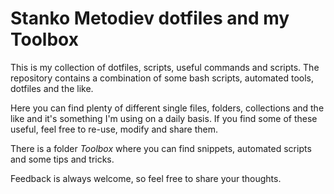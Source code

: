 # Stanko Metodiev dotfiles and my Toolbox
This is my collection of dotfiles, scripts, useful commands and scripts. The repository contains a combination of some bash scripts, automated tools, dotfiles and the like.

Here you can find plenty of different single files, folders, collections and the like and it's something I'm using on a daily basis. If you find some of these useful, feel free to re-use, modify and share them.

There is a folder *Toolbox* where you can find snippets, automated scripts and some tips and tricks.

Feedback is always welcome, so feel free to share your thoughts.